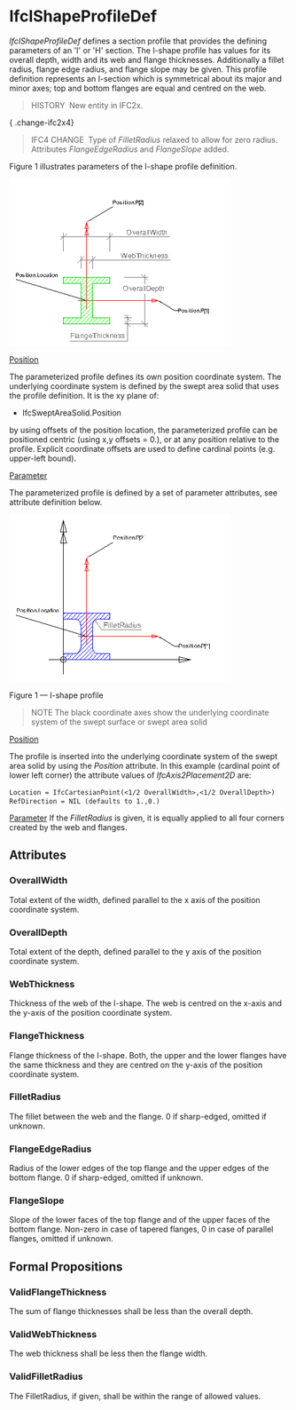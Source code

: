 # IfcIShapeProfileDef

_IfcIShapeProfileDef_ defines a section profile that provides the defining parameters of an 'I' or 'H' section. The I-shape profile has values for its overall depth, width and its web and flange thicknesses. Additionally a fillet radius, flange edge radius, and flange slope may be given. This profile definition represents an I-section which is symmetrical about its major and minor axes; top and bottom flanges are equal and centred on the web.

> HISTORY&nbsp; New entity in IFC2x.

{ .change-ifc2x4}
> IFC4 CHANGE&nbsp; Type of _FilletRadius_ relaxed to allow for zero radius. Attributes _FlangeEdgeRadius_ and _FlangeSlope_ added.

Figure 1 illustrates parameters of the I-shape profile definition.

![I-shape profile](../../../../figures/ifcishapeprofiledef-layout1.gif)

<u>Position</u>

The parameterized profile defines its own position coordinate system.  The underlying coordinate system is defined by the swept area solid that uses the profile definition. It is the xy plane of:

 * IfcSweptAreaSolid.Position

by using offsets of the position location, the parameterized profile can be positioned centric (using x,y offsets = 0.), or at any position relative to the profile. Explicit coordinate offsets are used to define cardinal points (e.g. upper-left bound).

<u>Parameter</u>

The parameterized profile is defined by a set of parameter attributes, see attribute definition below.

![I shape with fillet](../../../../figures/ifcishapeprofiledef-layout2.gif)

Figure 1 &mdash; I-shape profile

> NOTE The black coordinate axes show the underlying coordinate system of the swept surface or swept area solid

<u>Position</u>

The profile is inserted into the underlying coordinate system of the swept area solid by using the <em>Position</em> attribute. In this example (cardinal point of lower left corner) the attribute values of <em>IfcAxis2Placement2D</em> are:

```
Location = IfcCartesianPoint(<1/2 OverallWidth>,<1/2 OverallDepth>)
RefDirection = NIL (defaults to 1.,0.)
```

<u>Parameter</u>
If the <em>FilletRadius</em>
is given, it is equally applied to all four corners created by the web
and flanges.

## Attributes

### OverallWidth
Total extent of the width, defined parallel to the x axis of the position coordinate system.

### OverallDepth
Total extent of the depth, defined parallel to the y axis of the position coordinate system.

### WebThickness
Thickness of the web of the I-shape. The web is centred on the x-axis and the y-axis of the position coordinate system.

### FlangeThickness
Flange thickness of the I-shape. Both, the upper and the lower flanges have the same thickness and they are centred on the y-axis of the position coordinate system.

### FilletRadius
The fillet between the web and the flange.  0 if sharp-edged, omitted if unknown.

### FlangeEdgeRadius
Radius of the lower edges of the top flange and the upper edges of the bottom flange.  0 if sharp-edged, omitted if unknown.

### FlangeSlope
Slope of the lower faces of the top flange and of the upper faces of the bottom flange.  Non-zero in case of tapered flanges, 0 in case of parallel flanges, omitted if unknown.

## Formal Propositions

### ValidFlangeThickness
The sum of flange thicknesses shall be less than the overall depth.

### ValidWebThickness
The web thickness shall be less then the flange width.

### ValidFilletRadius
The FilletRadius, if given, shall be within the range of allowed values.
